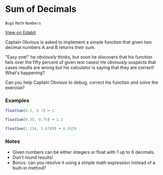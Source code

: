 # Sum of Decimals

`Bugs` `Math` `Numbers`

[View on Edabit](https://edabit.com/challenge/cwZQWhHHDTHP4ASbu)

Captain Obvious is asked to implement a simple function that given two decimal numbers A and B returns their sum.

"Easy one!" he _obviously_ thinks, but soon he discovers that his function fails over the fifty percent of given test cases! He _obviously_ suspects that cases results are wrong but his calculator is saying that they are correct! What's happening?

Can you help Captain Obvious to debug, correct his function and solve the exercise?

### Examples

```js
floatSum(0.3, 0.7) ➞ 1

floatSum(0.35, 0.75) ➞ 1.1

floatSum(1.234, 5.6789) ➞ 6.9129
```

### Notes

- Given numbers can be either integers or float with 1 up to 6 decimals.
- Don't round results!
- Bonus: can you resolve it using a simple math expression instead of a built-in method?
